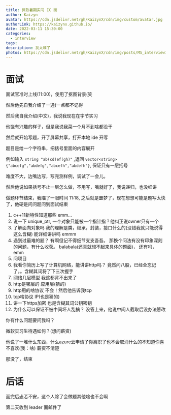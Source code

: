 ```yaml
---
title: 微软暑期实习 IC 面
author: Kaizyn
avatar: https://cdn.jsdelivr.net/gh/KaizynX/cdn/img/custom/avatar.jpg
authorLink: https://kaizynx.github.io/
date: 2022-03-11 15:30:00
categories:
  - interview
tags:
description: 我太难了
photos: https://cdn.jsdelivr.net/gh/KaizynX/cdn/img/posts/MS_interview1/cover.jpg
---
```

# 面试

面试官准时上线(11:00)，使用了抠图背景(笑

然后他先自我介绍了一通(一点都不记得

然后我自我介绍(中文)，我说我现在在字节实习

他饶有兴趣的样子，但是我说我菜一个月不到啥都没干

然后就开始写题，开了屏幕共享，打开本地 ide 开写

题目是给一个字符串，把括号里面的内容展开

例如输入 `string "ab(cd)ef(gh)"` ,返回 `vector<string>{"abcefg","abdefg","abcefh","abdefh"}`, 保证只有一层括号

难度不大，边嘴边写，写完测样例，调试了一会儿。

然后他说如果括号不止一层怎么做，不用写，嘴就好了，我说递归，也没细讲

做题环节结束，我瞄了一眼时间 11:18, 之后就是噩梦了，现在想想可能是题写太快了，他硬是问问题问到面试结束

1. c++11新特性知道那些 emm...
2. 说一下 unique_ptr, 一个对象只能被一个指针指？他纠正说owner只有一个
3. 了解面向对象吗 我的理解是类，继承，封装，接口什么的(没错我就只能说得这么含糊) 能详细讲讲吗 emmm
4. 遇到过最难的题？ 有啊但记不得细节支支吾吾。 那换个问法有没有印象深刻的问题，有什么收获。 balabala(还真就想不起来具体的题面)， 还有吗， emm
5. 问项目
6. 我看你简历上写了计算机网络，能讲讲http吗？ 竟然问八股，已经全忘记了。。含糊其词将了下三次握手
7. 网络几层模型 我这都背不出来了
8. http是哪层的 应用层(猜的)
9. http用的啥协议 不会！然后他告诉我tcp
10. tcp啥协议  IP(也是猜的)
11. 讲一下https加密 也是含糊其词公钥密钥
12. 为什么可以保证不被中间坏人乱搞？ 没答上来，他说中间人截取后没办法篡改

你有什么问题要问我吗？

微软实习生待遇如何？(想问薪资)

他说了一堆什么东西，什么azure云申请了你离职了也不会取消什么的不知道你喜不喜欢(我：啥) 薪资不清楚

那没了，结束

# 后话

面完后忐忑不安，这个人除了会做题其他啥也不会啊

第二天收到 leader 面邮件了